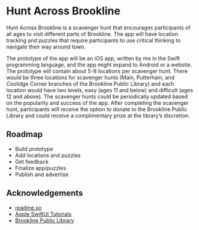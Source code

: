 # Hunt Across Brookline

Hunt Across Brookline is a scavenger hunt that encourages participants of all ages to visit different parts of Brookline. The app will have location tracking and puzzles that require participants to use critical thinking to navigate their way around town.

The prototype of the app will be an iOS app, written by me in the Swift programming language, and the app might expand to Android or a website. The prototype will contain about 5-8 locations per scavenger hunt. There would be three locations for scavenger hunts (Main, Putterham, and Coolidge Corner branches of the Brookline Public Library) and each location would have two levels, easy (ages 11 and below) and difficult (ages 12 and above). 
The scavenger hunts could be periodically updated based on the popularity and success of the app. After completing the scavenger hunt, participants will receive the option to donate to the Brookline Public Library and could receive a complimentary prize at the library’s discretion.


## Roadmap

- Build prototype
- Add locations and puzzles
- Get feedback
- Finalize app/puzzles
- Publish and advertise


## Acknowledgements

 - [readme.so](readme.so)
 - [Apple SwiftUI Tutorials](https://developer.apple.com/tutorials/swiftui)
 - [Brookline Public Library](https://www.brooklinelibrary.org/about/contact-us/)

